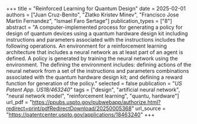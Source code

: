 +++
title = "Reinforced Learning for Quantum Design"
date = 2025-02-01
authors = ["Juan Cruz-Benito",  "Zlatko Kristev Minev", "Francisco Jose Martin Fernandez", "Ismael Faro Sertage"]
publication_types = ["8"]
abstract = "A computer-implemented process for generating a policy for design of quantum devices using a quantum hardware design kit including instructions and parameters associated with the instructions includes the following operations. An environment for a reinforcement learning architecture that includes a neural network as at least part of an agent is defined. A policy is generated by training the neural network using the environment. The defining the environment includes: defining actions of the neural network from a set of the instructions and parameters combinations associated with the quantum hardware design kit; and defining a reward function for generation of the policy."
selected = false
publication = "*US Patent App. US18/463240*"
tags = ["design", "artificial neural network", "neural network model", "reinforcement learning", "quantu, hardware"]
url_pdf = "https://ppubs.uspto.gov/pubwebapp/authorize.html?redirect=print/pdfRedirectDownload/20250005368"
url_source = "https://patentcenter.uspto.gov/applications/18463240"
+++
